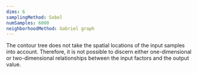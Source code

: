 ```yaml
---
dims: 6
samplingMethod: Sobol
numSamples: 6000
neighborhoodMethod: Gabriel graph
---
```


The contour tree does not take the spatial locations of the input 
samples into account. Therefore, it is not possible to discern either
one-dimensional or two-dimensional relationships between the input
factors and the output value.


